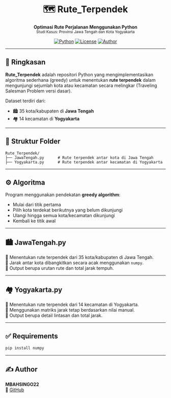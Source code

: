 <h1 align="center">🗺️ Rute_Terpendek</h1>
<p align="center">
  <b>Optimasi Rute Perjalanan Menggunakan Python</b><br>
  <sub>Studi Kasus: Provinsi Jawa Tengah dan Kota Yogyakarta</sub>
</p>

<div align="center">

[![Python](https://img.shields.io/badge/Python-3.10+-blue?logo=python)](https://www.python.org/)
[![License](https://img.shields.io/badge/License-MIT-green.svg)](LICENSE)
[![Author](https://img.shields.io/badge/Made%20by-MBAHSINGO22-blue)](https://github.com/MBAHSINGO22)

</div>

---

## 🧾 Ringkasan

**Rute_Terpendek** adalah repositori Python yang mengimplementasikan algoritma sederhana (greedy) untuk menentukan **rute terpendek** dalam mengunjungi sejumlah kota atau kecamatan secara melingkar (Traveling Salesman Problem versi dasar).

Dataset terdiri dari:
- 🏙️ 35 kota/kabupaten di **Jawa Tengah**
- 🏘️ 14 kecamatan di **Yogyakarta**

---

## 📂 Struktur Folder

```
Rute_Terpendek/
├── JawaTengah.py      # Rute terpendek antar kota di Jawa Tengah
├── Yogyakarta.py      # Rute terpendek antar kecamatan di Yogyakarta
```

---

## ⚙️ Algoritma

Program menggunakan pendekatan **greedy algorithm**:
- Mulai dari titik pertama
- Pilih kota terdekat berikutnya yang belum dikunjungi
- Ulangi hingga semua kota/kecamatan dikunjungi
- Kembali ke titik awal

---

## 🏙️ JawaTengah.py

🔹 Menentukan rute terpendek dari 35 kota/kabupaten di Jawa Tengah.  
🔹 Jarak antar kota dibangkitkan secara acak menggunakan `numpy`.  
🔹 Output berupa urutan rute dan total jarak tempuh.

---

## 🏘️ Yogyakarta.py

🔹 Menentukan rute terpendek dari 14 kecamatan di Yogyakarta.  
🔹 Menggunakan matriks jarak tetap berdasarkan nilai manual.  
🔹 Output berupa detail lintasan dan total jarak.

---

## ✅ Requirements

```bash
pip install numpy
```

---

## ✍️ Author

**MBAHSINGO22**  
🔗 [GitHub](https://github.com/MBAHSINGO22)

